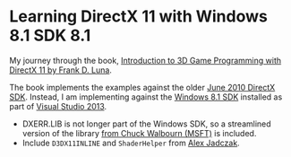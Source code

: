 # Learning DirectX 11 with Windows 8.1 SDK 8.1

My journey through the book, [Introduction to 3D Game Programming with DirectX 11 by Frank D. Luna](http://www.d3dcoder.net/d3d11.htm).

The book implements the examples against the older [June 2010 DirectX SDK](https://www.microsoft.com/download/details.aspx?id=6812).  Instead, I am implementing against the [Windows 8.1 SDK](http://go.microsoft.com/fwlink/p/?linkid=253588) installed as part of [Visual Studio 2013](https://www.visualstudio.com/).

* DXERR.LIB is not longer part of the Windows SDK, so a streamlined version of the library [from Chuck Walbourn (MSFT)](http://blogs.msdn.com/b/chuckw/archive/2012/04/24/where-s-dxerr-lib.aspx) is included.
* Include `D3DX11INLINE` and `ShaderHelper` from [Alex Jadczak](https://alexjadczak.wordpress.com/2014/05/18/updating-directx-11-to-windows-8-0-sdk/).
